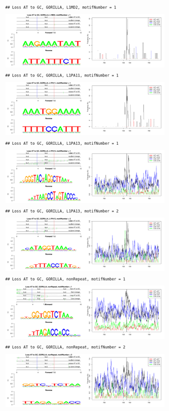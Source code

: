 

```
## Loss AT to GC, GORILLA, L1MD2, motifNumber = 1
```

![plot of chunk motifPValues](figure/motifPValues1.png) 

```
## Loss AT to GC, GORILLA, L1PA11, motifNumber = 1
```

![plot of chunk motifPValues](figure/motifPValues2.png) 

```
## Loss AT to GC, GORILLA, L1PA13, motifNumber = 1
```

![plot of chunk motifPValues](figure/motifPValues3.png) 

```
## Loss AT to GC, GORILLA, L1PA13, motifNumber = 2
```

![plot of chunk motifPValues](figure/motifPValues4.png) 

```
## Loss AT to GC, GORILLA, nonRepeat, motifNumber = 1
```

![plot of chunk motifPValues](figure/motifPValues5.png) 

```
## Loss AT to GC, GORILLA, nonRepeat, motifNumber = 2
```

![plot of chunk motifPValues](figure/motifPValues6.png) 
  
